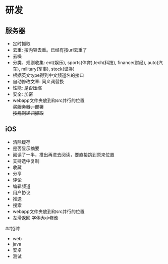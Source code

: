 # 研发 

## 服务器 
* 定时抓取
* 去重: 按内容去重。已经有按url去重了
* 去噪
* 分类、规则收集: ent(娱乐), sports(体育),tech(科技), finance(财经), auto(汽车), military(军事), stock(证券)
* 根据英文type得到中文频道名的接口
* 自动修改文章: 同义词替换
* 性能: 是否压缩
* 安全: 加密
* webapp文件夹放到和src并行的位置  
~~买服务器、部署~~  
~~按规则递归抓取~~

## iOS
* 清除缓存
* 是否显示摘要
* 阅读了一半，推出再进去阅读，要直接跳到原来位置
* 支持选中复制
* 收藏
* 分享
* 评论
* 编辑频道
* 用户协议
* 推送
* 搜索
* webapp文件夹放到和src并行的位置  
* 左滑返回
~~字体大小修改~~  

##招聘
* web
* java
* 安卓
* 测试